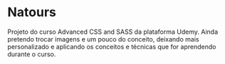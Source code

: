 # Natours

Projeto do curso Advanced CSS and SASS da plataforma Udemy. Ainda pretendo trocar imagens e um pouco
do conceito, deixando mais personalizado e aplicando os conceitos e técnicas que for aprendendo durante
o curso. 
